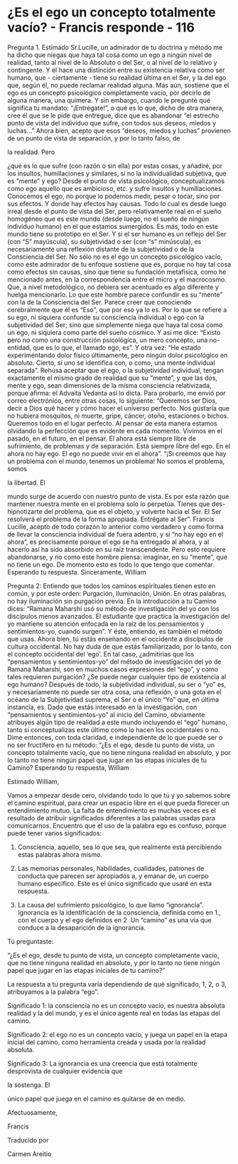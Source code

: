 # ¿Es el ego un concepto totalmente vacío? - Francis responde - 116

Pregunta 1. Estimado Sr.Lucille, un admirador de tu doctrina y m&eacute;todo me ha dicho que niegas que haya tal cosa como un ego a ning&uacute;n nivel de realidad, tanto al nivel de lo Absoluto o del Ser, o al nivel de lo relativo y contingente. Y &eacute;l hace una distinci&oacute;n entre su existencia relativa como ser humano, que - ciertamente - tiene su realidad &uacute;ltima en el Ser, y la del ego que, seg&uacute;n &eacute;l, no puede reclamar realidad alguna. M&aacute;s a&uacute;n, sostiene que el ego es un concepto psicol&oacute;gico completamente vac&iacute;o, por decirlo de alguna manera, una quimera. Y sin embargo, cuando le pregunt&eacute; qu&eacute; significa tu mandato: &ldquo;&iexcl;Entr&eacute;gate!&rdquo;, o qu&eacute; es lo que, dicho de otra manera, cree &eacute;l que se le pide que entregue, dice que es abandonar &ldquo;el estrecho punto de vista del individuo que sufre, con todos sus deseos, miedos y luchas&hellip;&rdquo; Ahora bien, acepto que esos &ldquo;deseos, miedos y luchas&rdquo; provienen de un punto de vista de separaci&oacute;n, y por lo tanto falso, de 

la realidad. Pero

 &iquest;qu&eacute; es lo que sufre (con raz&oacute;n o sin ella) por estas cosas, y a&ntilde;adir&eacute;, por los insultos, humillaciones y similares, si no la individualidad subjetiva, que es &ldquo;mente&rdquo; y ego? Desde el punto de vista psicol&oacute;gico, conceptualizamos como ego aquello que es ambicioso, etc. y sufre insultos y humillaciones. Conocemos el ego, no porque lo podemos medir, pesar o tocar, sino por sus efectos. Y donde hay efectos hay causas. Todo lo cual es desde luego irreal desde el punto de vista del Ser, pero relativamente real en el sue&ntilde;o homog&eacute;neo que es este mundo (desde luego, no el sue&ntilde;o de ning&uacute;n individuo humano) en el que estamos sumergidos. Es m&aacute;s, todo en este mundo tiene su prototipo en el Ser. Y si el ser humano es un reflejo del Ser (con &ldquo;S&rdquo; may&uacute;scula), su subjetividad o ser (con &ldquo;s&rdquo; min&uacute;scula), es necesariamente una reflexi&oacute;n distante de la subjetividad o de la Consciencia del Ser. No s&oacute;lo no es el ego un concepto psicol&oacute;gico vac&iacute;o, como este admirador de tu enfoque sostiene que es, porque no hay tal cosa como efectos sin causas, sino que tiene su fundaci&oacute;n metaf&iacute;sica, como he mencionado antes, en la correspondencia entre el micro y el macrocosmo. Que, a nivel metodol&oacute;gico, no debiera ser acentuado es algo diferente y huelga mencionarlo. Lo que este hombre parece confundir es su &ldquo;mente&rdquo; con la de la Consciencia del Ser. Parece creer que conociendo cerebralmente que &eacute;l es &ldquo;Eso&rdquo;, que por eso ya lo es. Por lo que se refiere a su ego, ni siquiera confunde su consciencia individual o ego con la subjetividad del Ser; sino que simplemente niega que haya tal cosa como un ego, ni siquiera como parte del sue&ntilde;o c&oacute;smico. Y as&iacute; me dice: &ldquo;Existo pero no como una construcci&oacute;n psicol&oacute;gica, un mero concepto, una no-entidad, que es lo que, el llamado ego, es&rdquo;. Y otra vez: &ldquo;He estado experimentando dolor f&iacute;sico &uacute;ltimamente, pero ning&uacute;n dolor psicol&oacute;gico en absoluto. Cierto, si uno se identifica con, o como, una mente individual separada&rdquo;. Reh&uacute;sa aceptar que el ego, o la subjetividad individual, tengan exactamente el mismo grado de realidad que su &ldquo;mente&rdquo;, y que las dos, mente y ego, sean dimensiones de la misma consciencia relativizada, porque afirma: el Advaita Vedanta as&iacute; lo dicta. Para probarlo, me envi&oacute; por correo electr&oacute;nico, entre otras cosas, lo siguiente: &ldquo;Queremos ser Dios, decir a Dios qu&eacute; hacer y c&oacute;mo hacer el universo perfecto. Nos gustar&iacute;a que no hubiera mosquitos, ni muerte, gripe, c&aacute;ncer, oto&ntilde;o, estaciones o bichos. Queremos todo en el lugar perfecto. Al pensar de esta manera estamos olvidando la perfecci&oacute;n que es evidente en cada momento. Vivimos en el pasado, en el futuro, en el pensar. El ahora est&aacute; siempre libre de sufrimiento, de problemas y de separaci&oacute;n. Est&aacute; siempre libre del ego. En el ahora no hay ego. El ego no puede vivir en el ahora&rdquo;. &ldquo;&iexcl;Si creemos que hay un problema con el mundo, tenemos un problema! No somos el problema, somos 

la libertad. El

 mundo surge de acuerdo con nuestro punto de vista. Es por esta raz&oacute;n que mantener nuestra mente en el problema solo lo perpet&uacute;a. Tienes que des-hipnotizarte del problema, que es el objeto, y volverte hacia el Ser. El Ser resolver&aacute; el problema de la forma apropiada. Entr&eacute;gate al Ser&rdquo;. Francis Lucille, acepto de todo coraz&oacute;n lo anterior como verdadero y como forma de llevar la consciencia individual de fuera adentro, y si &ldquo;no hay ego en el ahora&rdquo;, es precisamente porque el ego se ha entregado al ahora, y al hacerlo as&iacute; ha sido absorbido en su ra&iacute;z transcendente. Pero esto requiere abandonarse, y no como este hombre piensa: imaginar, en su &ldquo;mente&rdquo;, que no tiene un ego. De momento esto es todo lo que tengo que comentar. Esperando tu respuesta. Sinceramente, William

Pregunta 2: Entiendo que todos los caminos espirituales tienen esto en com&uacute;n, y por este orden: Purgaci&oacute;n, Iluminaci&oacute;n, Uni&oacute;n. En otras palabras, no hay iluminaci&oacute;n sin purgaci&oacute;n previa. En la introducci&oacute;n a tu Camino dices: &ldquo;Ramana Maharshi us&oacute; su m&eacute;todo de investigaci&oacute;n del yo con los disc&iacute;pulos menos avanzados. El estudiante que practica la investigaci&oacute;n del yo mantiene su atenci&oacute;n enfocada en la ra&iacute;z de los pensamientos y sentimientos-yo, cuando surgen&rdquo;. Y &eacute;ste, entiendo, es tambi&eacute;n el m&eacute;todo que usas. Ahora bien, t&uacute; est&aacute;s ense&ntilde;ando en el occidente a disc&iacute;pulos de cultura occidental. No hay duda de que est&aacute;s familiarizado, por lo tanto, con el concepto occidental del &lsquo;ego&rsquo;. En tal caso, &iquest;admitir&iacute;as que los &ldquo;pensamientos y sentimientos-yo&rdquo; del m&eacute;todo de investigaci&oacute;n del yo de Ramana Maharshi, son en muchos casos expresiones del &ldquo;ego&rdquo;, y como tales requieren purgaci&oacute;n? &iquest;Se puede negar cualquier tipo de existencia al ego humano? Despu&eacute;s de todo, la subjetividad individual, su ser o &ldquo;yo&rdquo; es, y necesariamente no puede ser otra cosa, una reflexi&oacute;n, o una gota en el oc&eacute;ano de la Subjetividad suprema, el Ser o el &uacute;nico &ldquo;Yo&rdquo; que, en &uacute;ltima instancia, es. Dado que est&aacute;s interesado en la investigaci&oacute;n, con &ldquo;pensamientos y sentimientos-yo&rdquo; al inicio del Camino, obviamente atribuyes alg&uacute;n tipo de realidad a este mundo incluyendo el &ldquo;ego&rdquo; humano, tanto si conceptualizas este &uacute;ltimo como lo hacen los occidentales o no. Dime entonces, con toda claridad, e independiente de lo que puede ser o no ser fruct&iacute;fero en tu m&eacute;todo: &ldquo;&iquest;Es el ego, desde tu punto de vista, un concepto totalmente vac&iacute;o, que no tiene ninguna realidad en absoluto, y por lo tanto no tiene ning&uacute;n papel que jugar en las etapas iniciales de tu Camino? Esperando tu respuesta, William

Estimado William,

Vamos a empezar desde cero, olvidando todo lo que t&uacute; y yo sabemos sobre el camino espiritual, para crear un espacio libre en el que pueda florecer un entendimiento mutuo. La falta de entendimiento es muchas veces es el resultado de atribuir significados diferentes a las palabras usadas para comunicarnos. Encuentro que el uso de la palabra ego es confuso, porque puede tener varios significados:

1. Consciencia, aquello, sea lo que sea, que realmente est&aacute; percibiendo estas palabras ahora mismo.

2. Las memorias personales, habilidades, cualidades, patrones de conducta que parecen ser apropiados a, y emanar de, un cuerpo humano espec&iacute;fico. Este es el &uacute;nico significado que usar&eacute; en esta respuesta.

3. La causa del sufrimiento psicol&oacute;gico, lo que llamo &ldquo;ignorancia&rdquo;. Ignorancia es la identificaci&oacute;n de la consciencia, definida como en 1., con el cuerpo y el ego definidos en 2. Un &ldquo;camino&rdquo; es una v&iacute;a que conduce a la desaparici&oacute;n de la ignorancia.

T&uacute; preguntaste:

&ldquo;&iquest;Es el ego, desde tu punto de vista, un concepto completamente vac&iacute;o, que no tiene ninguna realidad en absoluto, y por lo tanto no tiene ning&uacute;n papel que jugar en las etapas iniciales de tu camino?&rdquo;

La respuesta a tu pregunta var&iacute;a dependiendo de qu&eacute; significado, 1, 2, o 3, atribuyamos a la palabra &ldquo;ego&rdquo;.

Significado 1: la consciencia no es un concepto vac&iacute;o, es nuestra absoluta realidad y la del mundo, y es el &uacute;nico agente real en todas las etapas del camino.

Significado 2: el ego no es un concepto vac&iacute;o, y juega un papel en la etapa inicial del camino, como herramienta creada y usada por la realidad absoluta.

Significado 3: La ignorancia es una creencia que est&aacute; totalmente desprovista de cualquier evidencia que 

la sostenga. El

 &uacute;nico papel que juega en el camino es quitarse de en medio.

Afectuosamente, 

Francis

Traducido por 

Carmen Areitio

